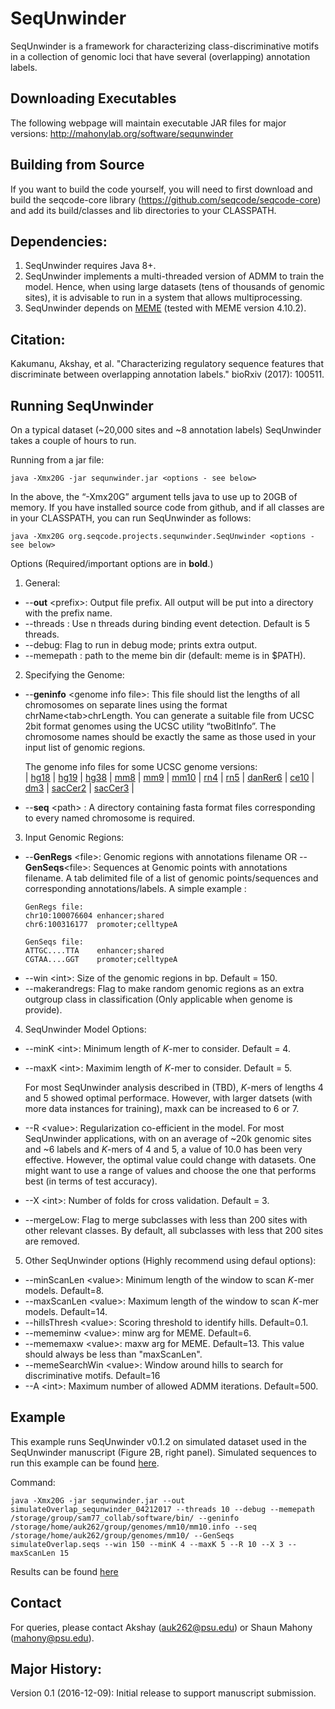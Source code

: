 # SeqUnwinder

SeqUnwinder is a framework for characterizing class-discriminative motifs in a collection of genomic loci that have several (overlapping) annotation labels.  


Downloading Executables
--------------
The following webpage will maintain executable JAR files for major versions: 
http://mahonylab.org/software/sequnwinder

Building from Source
--------------
If you want to build the code yourself, you will need to first download and build the seqcode-core library (https://github.com/seqcode/seqcode-core) and add its build/classes and lib directories to your CLASSPATH.

Dependencies:
--------------
1. SeqUnwinder requires Java 8+. 
2. SeqUnwinder implements a multi-threaded version of ADMM to train the model. Hence, when using large datasets (tens of thousands of genomic sites), it is advisable to run in a system that allows multiprocessing.
3. SeqUnwinder depends on [MEME](http://meme-suite.org/) (tested with MEME version 4.10.2).

Citation:
--------------
Kakumanu, Akshay, et al. "Characterizing regulatory sequence features that discriminate between overlapping annotation labels." bioRxiv (2017): 100511.

Running SeqUnwinder
--------------
On a typical dataset (~20,000 sites and ~8 annotation labels) SeqUnwinder takes a couple of hours to run.

Running from a jar file:

```{r, engine='sh', count_lines}
java -Xmx20G -jar sequnwinder.jar <options - see below>
```

In the above, the “-Xmx20G” argument tells java to use up to 20GB of memory. If you have installed source code from github, and if all classes are in your CLASSPATH, you can run SeqUnwinder as follows:

```{r, engine='sh', count_lines}
java -Xmx20G org.seqcode.projects.sequnwinder.SeqUnwinder <options - see below>
```

Options (Required/important options are in __bold__.)

1. General:

  * --__out__ \<prefix>: Output file prefix. All output will be put into a directory with the prefix name. 
  * --threads <n>:  Use n threads during binding event detection. Default is 5 threads.
  * --debug: Flag to run in debug mode; prints extra output.
  * --memepath <path>: path to the meme bin dir (default: meme is in $PATH).

2. Specifying the Genome:

  * --__geninfo__ \<genome info file\>:  This file should list the lengths of all chromosomes on separate lines using the format chrName\<tab\>chrLength. You can generate a suitable file from UCSC 2bit format genomes using the UCSC utility “twoBitInfo”. The chromosome names should be exactly the same as those used in your input list of genomic regions. 
   
      The genome info files for some UCSC genome versions:  
      | [hg18](http://lugh.bmb.psu.edu/software/multigps/support/hg18.info) | [hg19](http://lugh.bmb.psu.edu/software/multigps/support/hg19.info) | [hg38](http://lugh.bmb.psu.edu/software/multigps/support/hg38.info) | [mm8](http://lugh.bmb.psu.edu/software/multigps/support/mm8.info) | [mm9](http://lugh.bmb.psu.edu/software/multigps/support/mm9.info) | [mm10](http://lugh.bmb.psu.edu/software/multigps/support/mm10.info) | [rn4](http://lugh.bmb.psu.edu/software/multigps/support/rn4.info) | [rn5](http://lugh.bmb.psu.edu/software/multigps/support/rn5.info) | [danRer6](http://lugh.bmb.psu.edu/software/multigps/support/danRer6.info) | [ce10](http://lugh.bmb.psu.edu/software/multigps/support/ce10.info) | [dm3](http://lugh.bmb.psu.edu/software/multigps/support/dm3.info) | [sacCer2](http://lugh.bmb.psu.edu/software/multigps/support/sacCer2.info) | [sacCer3](http://lugh.bmb.psu.edu/software/multigps/support/sacCer3.info) |
  * --__seq__ \<path\> : A directory containing fasta format files corresponding to every named chromosome is required.

3. Input Genomic Regions:

  * --__GenRegs__ \<file\>: Genomic regions with annotations filename OR --__GenSeqs__\<file\>: Sequences at Genomic points with annotations filename. A tab delimited file of a list of genomic points/sequences and corresponding annotations/labels. A simple example :
      ```{r, engine='sh', count_lines}
	GenRegs file:
	chr10:100076604	enhancer;shared
	chr6:100316177	promoter;celltypeA

	GenSeqs file:
	ATTGC....TTA	enhancer;shared
	CGTAA....GGT	promoter;celltypeA
      ```
  * --win \<int\>:  Size of the genomic regions in bp. Default = 150.
  * --makerandregs: Flag to make random genomic regions as an extra outgroup class in classification (Only applicable when genome is provide).

4. SeqUnwinder Model Options:

  * --minK \<int\>: Minimum length of *K*-mer to consider. Default = 4.
  * --maxK \<int\>: Maximim length of *K*-mer to consider. Default = 5.
   
     For most SeqUnwinder analysis described in (TBD), *K*-mers of lengths 4 and 5 showed optimal performace. However, with larger datsets (with more data instances for training), maxk can be increased to 6 or 7. 
  * --R \<value\>: Regularization co-efficient in the model. For most SeqUnwinder applications, with on an average of ~20k genomic sites and ~6 labels and *K*-mers of 4 and 5, a value of 10.0 has been very effective. However, the optimal value could change with datasets. One might want to use a range of values and choose the one that performs best (in terms of test accuracy).
  * --X \<int\>: Number of folds for cross validation. Default = 3.
  * --mergeLow: Flag to merge subclasses with less than 200 sites with other relevant classes. By default, all subclasses with less that 200 sites are removed.
  
5. Other SeqUnwinder options (Highly recommend using defaul options):

  * --minScanLen \<value\>: Minimum length of the window to scan *K*-mer models. Default=8.
  * --maxScanLen \<value\>: Maximum length of the window to scan *K*-mer models. Default=14.
  * --hillsThresh \<value\>: Scoring threshold to identify hills. Default=0.1.
  * --mememinw \<value\>: minw arg for MEME. Default=6.
  * --mememaxw \<value\>: maxw arg for MEME. Default=13. This value should always be less than "maxScanLen".
  * --memeSearchWin \<value\>: Window around hills to search for discriminative motifs. Default=16
  * --A \<int\>: Maximum number of allowed ADMM iterations. Default=500.


Example
--------------
This example runs SeqUnwinder v0.1.2 on simulated dataset used in the SeqUnwinder manuscript (Figure 2B, right panel). Simulated sequences to run this example can be found [here](http://lugh.bmb.psu.edu/software/sequnwinder/simulateOverlap.seqs).

Command:
```{r, engine='sh', count_lines}
java -Xmx20G -jar sequnwinder.jar --out simulateOverlap_sequnwinder_04212017 --threads 10 --debug --memepath /storage/group/sam77_collab/software/bin/ --geninfo /storage/home/auk262/group/genomes/mm10/mm10.info --seq /storage/home/auk262/group/genomes/mm10/ --GenSeqs simulateOverlap.seqs --win 150 --minK 4 --maxK 5 --R 10 --X 3 --maxScanLen 15
```

Results can be found [here](http://lugh.bmb.psu.edu/software/sequnwinder/example/SeqUnwinder_results.html)

Contact
--------------

For queries, please contact Akshay (auk262@psu.edu) or Shaun Mahony (mahony@psu.edu).

Major History:
--------------  

Version 0.1 (2016-12-09): Initial release to support manuscript submission.
